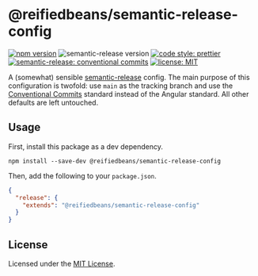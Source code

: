 # @reifiedbeans/semantic-release-config

[![npm version](https://img.shields.io/npm/v/@reifiedbeans/semantic-release-config/latest)](https://www.npmjs.com/package/@reifiedbeans/semantic-release-config)
![semantic-release version](https://img.shields.io/npm/dependency-version/@reifiedbeans/semantic-release-config/peer/semantic-release)
[![code style: prettier](https://img.shields.io/badge/code_style-prettier-ff69b4.svg)](https://github.com/prettier/prettier)
[![semantic-release: conventional commits](https://img.shields.io/badge/semantic_release-conventional_commits-e10079?logo=semantic-release)](https://github.com/semantic-release/semantic-release)
[![license: MIT](https://img.shields.io/npm/l/@reifiedbeans/semantic-release-config)](LICENSE)

A (somewhat) sensible [semantic-release] config. The main purpose of this configuration is twofold: use `main` as the tracking branch and use the [Conventional Commits] standard instead of the Angular standard. All other defaults are left untouched.

## Usage

First, install this package as a dev dependency.

```shell
npm install --save-dev @reifiedbeans/semantic-release-config
```

Then, add the following to your `package.json`.

```json
{
  "release": {
    "extends": "@reifiedbeans/semantic-release-config"
  }
}
```

## License

Licensed under the [MIT License](LICENSE).

[semantic-release]: https://github.com/semantic-release/semantic-release
[conventional commits]: https://www.conventionalcommits.org/en/v1.0.0/
